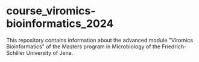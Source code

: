 # course_viromics-bioinformatics_2024
This repository contains information about the advanced module "Viromics Bioinformatics" of the Masters program in Microbiology of the Friedrich-Schiller University of Jena. 
